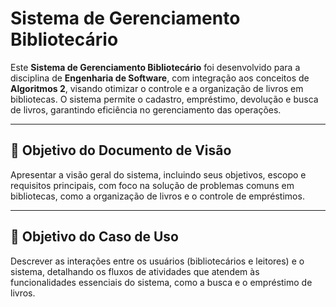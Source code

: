 # Sistema de Gerenciamento Bibliotecário

Este **Sistema de Gerenciamento Bibliotecário** foi desenvolvido para a disciplina de **Engenharia de Software**, com integração aos conceitos de **Algoritmos 2**, visando otimizar o controle e a organização de livros em bibliotecas. O sistema permite o cadastro, empréstimo, devolução e busca de livros, garantindo eficiência no gerenciamento das operações.

---

## 🎯 Objetivo do Documento de Visão
Apresentar a visão geral do sistema, incluindo seus objetivos, escopo e requisitos principais, com foco na solução de problemas comuns em bibliotecas, como a organização de livros e o controle de empréstimos.

---

## 🎯 Objetivo do Caso de Uso
Descrever as interações entre os usuários (bibliotecários e leitores) e o sistema, detalhando os fluxos de atividades que atendem às funcionalidades essenciais do sistema, como a busca e o empréstimo de livros.
